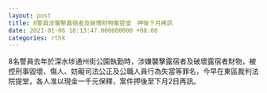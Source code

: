 ```yaml
---
layout: post
title: 8警員涉襲擊露宿者及破壞財物案提堂　押後下月再訊
date: 2021-01-06 18:13:47.000000000 +08:00
categories: rthk
---
```


8名警員去年於深水埗通州街公園執勤時，涉嫌襲擊露宿者及破壞露宿者財物，被控刑事毀壞、傷人、妨礙司法公正及公職人員行為失當等罪名，今早在東區裁判法院提堂，各人准以現金一千元保釋，案件押後至下月2日再訊。
